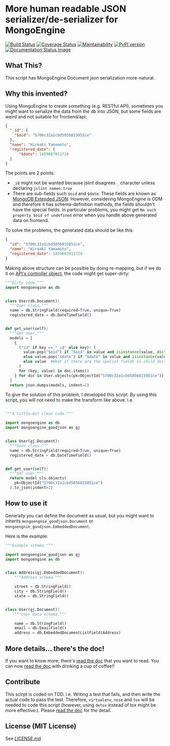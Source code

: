 # More human readable JSON serializer/de-serializer for MongoEngine
[![Build Status]][Status Link]
[![Coverage Status]][Coverage Link]
[![Maintainability]][Maintainability Link]
[![PyPI version]][PyPI link]
[![Documentation Status Image]][DocLink]

[Build Status]: https://travis-ci.org/hiroaki-yamamoto/mongoengine-goodjson.svg?branch=master
[Status Link]: https://travis-ci.org/hiroaki-yamamoto/mongoengine-goodjson
[Coverage Status]: https://coveralls.io/repos/github/hiroaki-yamamoto/mongoengine-goodjson/badge.svg?branch=master
[Coverage Link]: https://coveralls.io/github/hiroaki-yamamoto/mongoengine-goodjson?branch=master
[Maintainability]: https://api.codeclimate.com/v1/badges/7efc2a1bb3040cda0d4f/maintainability
[Maintainability Link]: https://codeclimate.com/github/hiroaki-yamamoto/mongoengine-goodjson/maintainability
[Documentation Status Image]: https://readthedocs.org/projects/mongoengine-goodjson/badge/?version=latest
[DocLink]: https://mongoengine-goodjson.readthedocs.io/en/latest/?badge=latest
[PyPI version]: https://badge.fury.io/py/mongoengine_goodjson.svg
[PyPI link]: https://badge.fury.io/py/mongoengine_goodjson

## What This?
This script has MongoEngine Document json serialization more-natural.

## Why this invented?

Using MongoEngine to create something (e.g. RESTful API), sometimes you
might want to serialize the data from the db into JSON, but some fields
are weird and not suitable for frontend/api:

```JSON
{
  "_id": {
    "$oid": "5700c32a1cbd5856815051ce"
  },
  "name": "Hiroaki Yamamoto",
  "registered_date": {
      "$date": 1459667811724
  }
}
```

The points are 2 points:

* `_id` might not be wanted because jslint disagrees `_` character unless
  declaring `jslint nomen:true`
* There are sub-fields such `$oid` and `$date`. These fields are known as
  [MongoDB Extended JSON]. However, considering MongoEngine is ODM and
  therefore it has schema-definition methods, the fields shouldn't have the
  special fields. In particular problems, you might get
  `No such property $oid of undefined` error when you handle above generated
  data on frontend.

To solve the problems, the generated data should be like this:

```JSON
{
  "id": "5700c32a1cbd5856815051ce",
  "name": "Hiroaki Yamamoto",
  "registered_date": 1459667811724
}
```

Making above structure can be possible by doing re-mapping, but if we do it on
[API's controller object], the code might get super-dirty:

```Python
"""Dirty code."""
import mongoengine as db


class User(db.Document):
  """User class."""
  name = db.StringField(required=True, unique=True)
  registered_date = db.DateTimeField()


def get_user(self):
  """Get user."""
  models = [
    {
      ("id" if key == "_id" else key): (
        value.pop("$oid") if "$oid" in value and isinstance(value, dict)
        else value.pop("$date") if "$date" in value and isinstance(value, dict)
        else value  #What if there are the special fields in child dict?
      )
      for (key, value) in doc.items()
    } for doc in User.objects(pk=ObjectId("5700c32a1cbd5856815051ce"))
  ]
  return json.dumps(models, indent=2)
```

To give the solution of this problem, I developed this scirpt. By using this
script, you will not need to make the transform like above. i.e.

```Python

"""A little-bit clean code."""

import mongoengine as db
import mongoengine_goodjson as gj


class User(gj.Document):
  """User class."""
  name = db.StringField(required=True, unique=True)
  registered_date = db.DateTimeField()


def get_user(self):
  """Get user."""
  return model_cls.objects(
    pk=ObjectId("5700c32a1cbd5856815051ce")
  ).to_json(indent=2)
```


[MongoEngine]: http://mongoengine.org/
[MongoDB Extended JSON]: https://docs.mongodb.org/manual/reference/mongodb-extended-json/
[API's controller object]: https://developer.apple.com/library/ios/documentation/General/Conceptual/DevPedia-CocoaCore/MVC.html

## How to use it

Generally you can define the document as usual, but you might want to inherits
`mongoengnie_goodjson.Document` or `mongoengnie_goodjson.EmbeddedDocument`.

Here is the example:

```Python
"""Example schema."""

import mongoengine_goodjson as gj
import mongoengine as db


class Address(gj.EmbeddedDocument):
    """Address schema."""

    street = db.StringField()
    city = db.StringField()
    state = db.StringField()


class User(gj.Document):
    """User data schema."""

    name = db.StringField()
    email = db.EmailField()
    address = db.EmbeddedDocumentListField(Address)
```

## More details... there's the doc!
If you want to know more, there's [read the doc] that you want to read.
You can now [read the doc] with drinking a cup of coffee!!

## Contribute
This scirpt is coded on TDD. i.e. Writing a test that fails, and then write
the actual code to pass the test. Therefore, `virtualenv`, `nose` and `tox`
will be needed to code this script (however, using `detox` instead of tox
might be more effective.). Please [read the doc] for the detail.

[read the doc]: https://mongoengine-goodjson.readthedocs.io/

## License (MIT License)
See [LICENSE.md](LICENSE.md)
